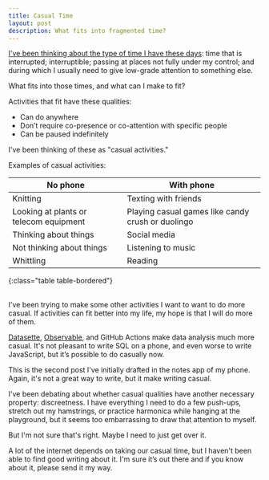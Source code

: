 ```yaml
---
title: Casual Time
layout: post
description: What fits into fragmented time?
---
```


[I've been thinking about the type of time I have these
days](https://bunkum.us/2022/11/06/asynch-civics.html): time that is
interrupted; interruptible; passing at places not fully under my
control; and during which I usually need to give low-grade attention
to something else.

What fits into those times, and what can I make to fit?

Activities that fit have these qualities:
* Can do anywhere
* Don’t require co-presence or co-attention with specific people
* Can be paused indefinitely

I've been thinking of these as "casual activities." 

Examples of casual activities:

| No phone | With phone |
|-|-|
| Knitting | Texting with friends |
| Looking at plants or telecom equipment | Playing casual games like candy crush or duolingo |
| Thinking about things | Social media |
| Not thinking about things | Listening to music | 
| Whittling | Reading |
{:class="table table-bordered"}

<br />
I've been trying to make some other activities I want to want to do
more casual. If activities can fit better into my life, my hope is
that I will do more of them.

[Datasette](https://datasette.io/),
[Observable](https://observablehq.com/@fgregg), and GitHub Actions
make data analysis much more casual. It's not pleasant to write SQL on
a phone, and even worse to write JavaScript, but it’s possible to do
casually now.

This is the second post I've initially drafted in the notes app of my
phone. Again, it's not a great way to write, but it make writing
casual.

I've been debating about whether casual qualities have another
necessary property: discreetness. I have everything I need to do a few
push-ups, stretch out my hamstrings, or practice harmonica while
hanging at the playground, but it seems too embarrassing to draw that
attention to myself.

But I'm not sure that's right. Maybe I need to just get over it.

A lot of the internet depends on taking our casual time, but I haven't
been able to find good writing about it.  I'm sure it’s out there and
if you know about it, please send it my way.



